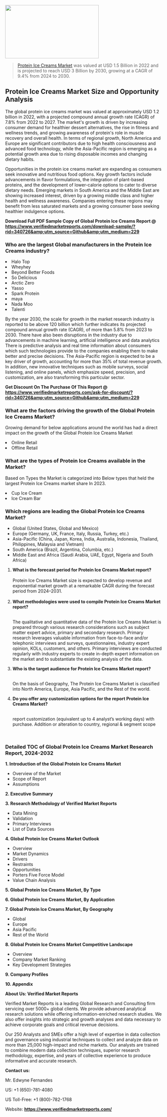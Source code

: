<img src="https://ffe5etoiles.com/wp-content/uploads/2024/12/MST1-300x171.png" alt="" width="300" height="171" class="alignnone size-medium wp-image-20088" /><blockquote><p><p><a href="https://www.verifiedmarketreports.com/download-sample/?rid=340726&utm_source=Github&utm_medium=229" target="_blank">Protein Ice Creams Market</a> was valued at USD 1.5 Billion in 2022 and is projected to reach USD 3 Billion by 2030, growing at a CAGR of 9.4% from 2024 to 2030.</p></blockquote><p><h2>Protein Ice Creams Market Size and Opportunity Analysis</h2><p>The global protein ice creams market was valued at approximately USD 1.2 billion in 2022, with a projected compound annual growth rate (CAGR) of 7.8% from 2022 to 2027. The market's growth is driven by increasing consumer demand for healthier dessert alternatives, the rise in fitness and wellness trends, and growing awareness of protein's role in muscle recovery and overall health. In terms of regional growth, North America and Europe are significant contributors due to high health consciousness and advanced food technology, while the Asia-Pacific region is emerging as a potential growth area due to rising disposable incomes and changing dietary habits.</p><p>Opportunities in the protein ice creams market are expanding as consumers seek innovative and nutritious food options. Key growth factors include advancements in flavor formulations, the integration of plant-based proteins, and the development of lower-calorie options to cater to diverse dietary needs. Emerging markets in South America and the Middle East are showing increased interest, driven by a growing middle class and higher health and wellness awareness. Companies entering these regions may benefit from less saturated markets and a growing consumer base seeking healthier indulgence options.</p></p><p class=""><strong>Download Full PDF Sample Copy of Global Protein Ice Creams Report @ <a href="https://www.verifiedmarketreports.com/download-sample/?rid=340726&amp;utm_source=Github&amp;utm_medium=229" target="_blank">https://www.verifiedmarketreports.com/download-sample/?rid=340726&amp;utm_source=Github&amp;utm_medium=229</a></strong></p><h3 id="" class="">Who are the largest Global manufacturers in the Protein Ice Creams industry?</h3><p><li>Halo Top</li><li> Wheyhey</li><li> Beyond Better Foods</li><li> So Delicious</li><li> Arctic Zero</li><li> Yasso</li><li> Spark Protein</li><li> maya</li><li> Nada Moo</li><li> Talenti</li></p><div class=""><div class="" dir="" data-message-author-role="" data-message-id="" data-message-model-slug=""><div class=""><div class=""><div class=""><div class="" dir="" data-message-author-role="" data-message-id="" data-message-model-slug=""><div class=""><div class=""><p>By the year 2030, the scale for growth in the market research industry is reported to be above 120 billion which further indicates its projected compound annual growth rate (CAGR), of more than 5.8% from 2023 to 2030. There have also been disruptions in the industry due to advancements in machine learning, artificial intelligence and data analytics There is predictive analysis and real time information about consumers which such technologies provide to the companies enabling them to make better and precise decisions. The Asia-Pacific region is expected to be a key driver of growth, accounting for more than 35% of total revenue growth. In addition, new innovative techniques such as mobile surveys, social listening, and online panels, which emphasize speed, precision, and customization, are also transforming this particular sector.</p><p><strong>Get Discount On The Purchase Of This Report @&nbsp; <a href="https://www.verifiedmarketreports.com/ask-for-discount/?rid=340726&amp;utm_source=Github&amp;utm_medium=229" target="_blank">https://www.verifiedmarketreports.com/ask-for-discount/?rid=340726&amp;utm_source=Github&amp;utm_medium=229</a></strong></p></div></div></div></div></div></div></div></div><h3 id="" class="">What are the factors driving the growth of the Global Protein Ice Creams Market?</h3><p id="" class="">Growing demand for below applications around the world has had a direct impact on the growth of the Global Protein Ice Creams Market</p><p id="" class=""><li>Online Retail</li><li> Offline Retail</li></p><h3 id="" class="">What are the types of Protein Ice Creams available in the Market?</h3><p id="" class="">Based on Types the Market is categorized into Below types that held the largest Protein Ice Creams market share In 2023.</p><p id="" class=""><li>Cup Ice Cream</li><li> Ice Cream Bar</li></p><h3 id="" class="">Which regions are leading the Global Protein Ice Creams Market?</h3><ul><li>Global (United States, Global and Mexico)</li><li>Europe (Germany, UK, France, Italy, Russia, Turkey, etc.)</li><li>Asia-Pacific (China, Japan, Korea, India, Australia, Indonesia, Thailand, Philippines, Malaysia and Vietnam)</li><li>South America (Brazil, Argentina, Columbia, etc.)</li><li>Middle East and Africa (Saudi Arabia, UAE, Egypt, Nigeria and South Africa)</li></ul><p><ol><li><strong>What is the forecast period for Protein Ice Creams Market report?<br /></strong><br /><span data-sheets-root="1" data-sheets-value="{&quot;1&quot;:2,&quot;2&quot;:&quot;XXXX size is expected to develop revenue and exponential market growth at a remarkable CAGR during the forecast period from 2024&ndash;2030.&quot;}" data-sheets-userformat="{&quot;2&quot;:12674,&quot;4&quot;:{&quot;1&quot;:2,&quot;2&quot;:16776960},&quot;10&quot;:2,&quot;11&quot;:0,&quot;15&quot;:&quot;Arial&quot;,&quot;16&quot;:12}">Protein Ice Creams Market size is expected to develop revenue and exponential market growth at a remarkable CAGR during the forecast period from 2024&ndash;2031.</span><br /><br /></li><li><strong>What methodologies were used to compile Protein Ice Creams Market report?<br /><br /></strong><p>The qualitative and quantitative data of the&nbsp;Protein Ice Creams Market is prepared through various research considerations such as subject matter expert advice, primary and secondary research. Primary research leverages valuable information from face-to-face and/or telephonic interviews and surveys, questionnaires, industry expert opinion, KOLs, customers, and others. Primary interviews are conducted regularly with industry experts to create in-depth expert information on the market and to substantiate the existing analysis of the data.&nbsp;</p></li><li><strong>Who is the target audience for Protein Ice Creams Market report?<br /><br /></strong><p>On the basis of Geography, The&nbsp;Protein Ice Creams Market is classified into North America, Europe, Asia Pacific, and the Rest of the world.</p></li><li><strong>Do you offer any customization options for the report Protein Ice Creams Market?<br /><br /></strong><p>report customization (equivalent up to 4 analyst&rsquo;s working days) with purchase. Addition or alteration to country, regional &amp; segment scope</p><p>&nbsp;</p></li></ol></p><h3 id="" class="">Detailed TOC of Global Protein Ice Creams Market Research Report, 2024-2032</h3><p id="" class=""><strong>1. Introduction of the Global Protein Ice Creams Market</strong></p><ul><li>Overview of the Market</li><li>Scope of Report</li><li>Assumptions</li></ul><p id="" class=""><strong>2. Executive Summary</strong></p><p id="" class=""><strong>3. Research Methodology of&nbsp;Verified Market Reports</strong></p><ul><li>Data Mining</li><li>Validation</li><li>Primary Interviews</li><li>List of Data Sources</li></ul><p id="" class=""><strong>4. Global Protein Ice Creams Market Outlook</strong></p><ul><li>Overview</li><li>Market Dynamics</li><li>Drivers</li><li>Restraints</li><li>Opportunities</li><li>Porters Five Force Model</li><li>Value Chain Analysis</li></ul><p id="" class=""><strong>5. Global Protein Ice Creams Market, By&nbsp;Type</strong></p><p id="" class=""><strong>6. Global Protein Ice Creams Market, By Application</strong></p><p id="" class=""><strong>7. Global Protein Ice Creams Market, By Geography</strong></p><ul><li>Global</li><li>Europe</li><li>Asia Pacific</li><li>Rest of the World</li></ul><p id="" class=""><strong>8. Global Protein Ice Creams Market Competitive Landscape</strong></p><ul><li>Overview</li><li>Company Market Ranking</li><li>Key Development Strategies</li></ul><p id="" class=""><strong>9. Company Profiles</strong></p><p id="" class=""><strong>10. Appendix</strong></p><p id="" class=""><strong>About Us: Verified Market Reports</strong></p><p id="" class="">Verified Market Reports is a leading Global Research and Consulting firm servicing over 5000+ global clients. We provide advanced analytical research solutions while offering information-enriched research studies. We also offer insights into strategic and growth analyses and data necessary to achieve corporate goals and critical revenue decisions.</p><p id="" class="">Our 250 Analysts and SMEs offer a high level of expertise in data collection and governance using industrial techniques to collect and analyze data on more than 25,000 high-impact and niche markets. Our analysts are trained to combine modern data collection techniques, superior research methodology, expertise, and years of collective experience to produce informative and accurate research.</p><p id="" class=""><strong>Contact us:</strong></p><p id="" class="">Mr. Edwyne Fernandes</p><p id="" class="">US: +1 (650)-781-4080</p><p id="" class="">US Toll-Free: +1 (800)-782-1768</p><p id="" class="">Website: <a target="" data-test-app-aware-link=""><strong>https://www.verifiedmarketreports.com/</strong></a></p>

